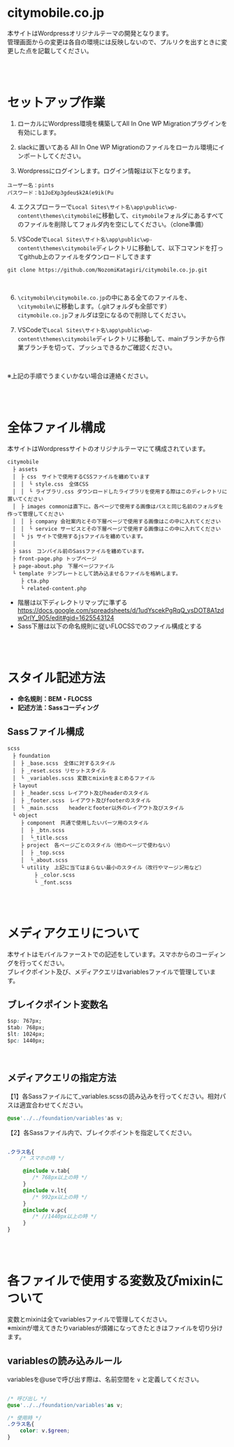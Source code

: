 # citymobile.co.jp

本サイトはWordpressオリジナルテーマの開発となります。<br>
管理画面からの変更は各自の環境には反映しないので、プルリクを出すときに変更した点を記載してください。

<br>
<br>

# セットアップ作業

1. ローカルにWordpress環境を構築してAll In One WP Migrationプラグインを有効にします。<br>

2. slackに置いてある All In One WP Migrationのファイルをローカル環境にインポートしてください。<br>

3. Wordpressにログインします。ログイン情報は以下となります。<br>
```
ユーザー名：pints
パスワード：b1JoEXp3gdeu$k2A(e9ik(Pu
```
4. エクスプローラーで`Local Sites\サイト名\app\public\wp-content\themes\citymobile`に移動して、`citymobile`フォルダにあるすべてのファイルを削除してフォルダ内を空にしてください。（clone準備）<br>

5. VSCodeで`Local Sites\サイト名\app\public\wp-content\themes\citymobile`ディレクトリに移動して、以下コマンドを打ってgithub上のファイルをダウンロードしてきます<br>

```
git clone https://github.com/NozomiKatagiri/citymobile.co.jp.git
```
<br>

6. `\citymobile\citymobile.co.jp`の中にある全てのファイルを、`\citymobile\`に移動します。（.gitフォルダも全部です）<br>`citymobile.co.jp`フォルダは空になるので削除してください。<br>

7. VSCodeで`Local Sites\サイト名\app\public\wp-content\themes\citymobile`ディレクトリに移動して、mainブランチから作業ブランチを切って、プッシュできるかご確認ください。
<br>

※上記の手順でうまくいかない場合は連絡ください。


<br>
<br>

# 全体ファイル構成
本サイトはWordpressサイトのオリジナルテーマにて構成されています。
```
citymobile
　├ assets
　│　├ css　サイトで使用するCSSファイルを纏めています
　│　│　└ style.css　全体CSS
　│　│　└ ライブラリ.css ダウンロードしたライブラリを使用する際はこのディレクトリに置いてください
　│　├ images commonは直下に。各ページで使用する画像はパスと同じ名前のフォルダを作って管理してください
　│　│　├ company 会社案内とその下層ページで使用する画像はこの中に入れてください
　│　│　└ service サービスとその下層ページで使用する画像はこの中に入れてください
　│　└ js サイトで使用するjsファイルを纏めています。
　│　
　├ sass　コンパイル前のSassファイルを纏めています。
　├ front-page.php トップページ
　├ page-about.php　下層ページファイル
　└ template テンプレートとして読み込ませるファイルを格納します。
　 　├ cta.php
　 　└ related-content.php
```
- 階層は以下ディレクトリマップに準ずる<br>
https://docs.google.com/spreadsheets/d/1udYscekPgRqQ_ysDOT8A1zdwOrlY_905/edit#gid=1625543124
- Sass下層は以下の命名規則に従いFLOCSSでのファイル構成とする


<br>
<br>

# スタイル記述方法

- **命名規則：BEM・FLOCSS**
- **記述方法：Sassコーディング**

## Sassファイル構成
```
scss
　├ foundation
　│　├ _base.scss　全体に対するスタイル
　│　├ _reset.scss リセットスタイル
　│　└ _variables.scss 変数とmixinをまとめるファイル
　├ layout
　│　├ _header.scss レイアウト及びheaderのスタイル
　│　├ _footer.scss　レイアウト及びfooterのスタイル
　│　└ _main.scss　　headerとfooter以外のレイアウト及びスタイル
　└ object
　 　├ component　共通で使用したいパーツ用のスタイル
　 　│  ├ _btn.scss
　 　│  └_title.scss
　 　├ project　各ページごとのスタイル（他のページで使わない）
　 　│  ├ _top.scss
　 　│  └_about.scss
　 　└ utility　上記に当てはまらない最小のスタイル（改行やマージン用など）
　　　　  ├ _color.scss
　　　　  └ _font.scss
```
<br>
<br>

# メディアクエリについて
本サイトはモバイルファーストでの記述をしています。スマホからのコーディングを行ってください。<br>
ブレイクポイント及び、メディアクエリはvariablesファイルで管理しています。
<br>

## ブレイクポイント変数名
```css
$sp: 767px;
$tab: 768px;
$lt: 1024px;
$pc: 1440px;
```
<br>

## メディアクエリの指定方法
【1】各Sassファイルにて_variables.scssの読み込みを行ってください。相対パスは適宜合わせてください。
```css
@use'../../foundation/variables'as v;
```

【2】各Sassファイル内で、ブレイクポイントを指定してください。
```css

.クラス名{
    /* スマホの時 */

     @include v.tab{
        /* 768px以上の時 */
     }
     @include v.lt{
        /* 992px以上の時 */
     }
     @include v.pc{
        /* //1440px以上の時 */
     }
}
```
<br>
<br>

# 各ファイルで使用する変数及びmixinについて

変数とmixinは全てvariablesファイルで管理してください。<br>
※mixinが増えてきたりvariablesが煩雑になってきたときはファイルを切り分けます。

## variablesの読み込みルール
variablesを@useで呼び出す際は、名前空間を `v` と定義してください。<br>


```scss

/* 呼び出し */
@use'../../foundation/variables'as v;

/* 使用時 */
.クラス名{
    color: v.$green;
}

```
<br>
<br>
